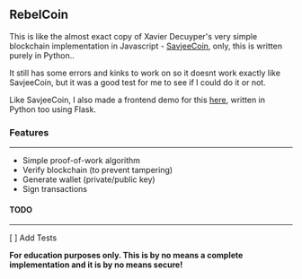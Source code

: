 ## RebelCoin


This is like the almost exact copy of Xavier Decuyper's very simple blockchain implementation in Javascript - [SavjeeCoin](https://github.com/Savjee/SavjeeCoin), only, this is written purely in Python..


It still has some errors and kinks to work on so it doesnt work exactly like SavjeeCoin, but it was a good test for me to see if I could do it or not.

Like SavjeeCoin, I also made a frontend demo for this [here](https://github.com/anorebel/RebelCoin-frontend), written in Python too using Flask.

### Features
---
- Simple proof-of-work algorithm
- Verify blockchain (to prevent tampering)
- Generate wallet (private/public key)
- Sign transactions


#### TODO
---
[ ] Add Tests


**For education purposes only. This is by no means a complete implementation and it is by no means secure!**